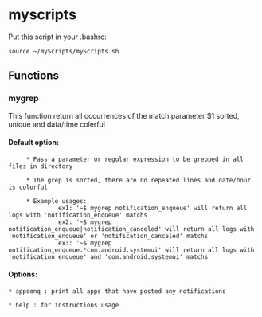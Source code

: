 # myscripts

Put this script in your .bashrc:
```
source ~/myScripts/myScripts.sh
```

## Functions

### mygrep

This function return all occurrences of the match parameter $1 sorted, unique and data/time colerful

#### Default option:

         * Pass a parameter or regular expression to be grepped in all files in directory

         * The grep is sorted, there are no repeated lines and date/hour is colorful

         * Example usages:
                  ex1: '~$ mygrep notification_enqueue' will return all logs with 'notification_enqueue' matchs
                  ex2: '~$ mygrep notification_enqueue|notification_canceled' will return all logs with 'notification_enqueue' or 'notification_canceled' matchs
                  ex3: '~$ mygrep notification_enqueue.*com.android.systemui' will return all logs with 'notification_enqueue' and 'com.android.systemui' matchs

#### Options:

    * appsenq : print all apps that have posted any notifications

    * help : for instructions usage

